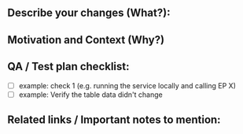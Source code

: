 ## Describe your changes (What?):
<!-- Please list here all the changes which were made in this PR -->

## Motivation and Context (Why?)
<!-- Per each change, please explain why is this change required? What problem does it solve? -->

## QA / Test plan checklist:
<!-- Please explain here how are you going to verify your change is correct and that it didn't break anything -->
- [ ] example: check 1 (e.g. running the service locally and calling EP X)
- [ ] example: Verify the table data didn't change

## Related links / Important notes to mention:
<!-- Please add here any relevant link (e.g. to a Jira ticket) or information which should be usefull -->
